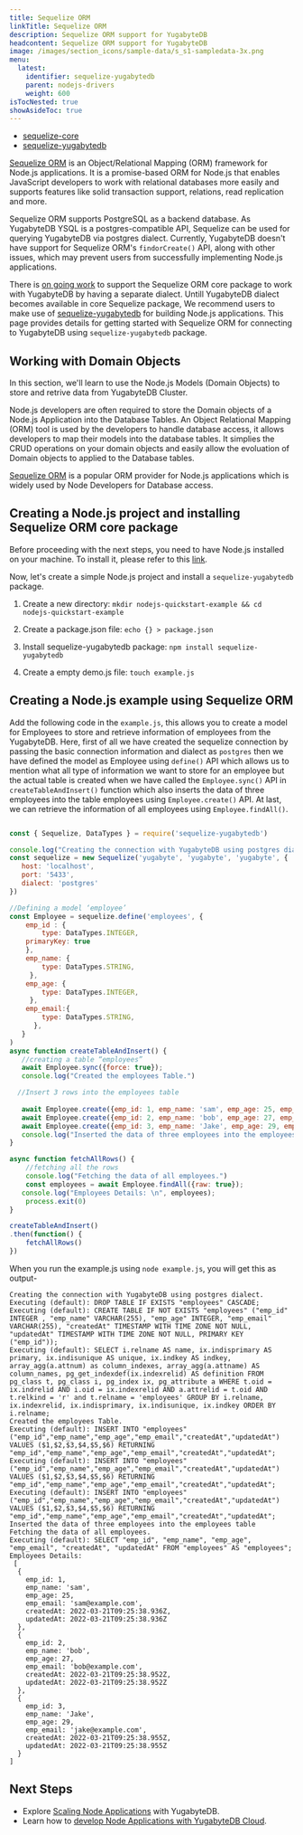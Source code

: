 ```yaml
---
title: Sequelize ORM
linkTitle: Sequelize ORM
description: Sequelize ORM support for YugabyteDB
headcontent: Sequelize ORM support for YugabyteDB
image: /images/section_icons/sample-data/s_s1-sampledata-3x.png
menu:
  latest:
    identifier: sequelize-yugabytedb
    parent: nodejs-drivers
    weight: 600
isTocNested: true
showAsideToc: true
---
```


<ul class="nav nav-tabs-alt nav-tabs-yb">

  <li >
    <a href="/latest/drivers-orms/nodejs/sequelize/" class="nav-link">
      <i class="fab fa-node-js" aria-hidden="true"></i>
      sequelize-core
    </a>
  </li>

  <li >
    <a href="/latest/drivers-orms/nodejs/sequelize-yugabytedb/" class="nav-link active">
      <i class="fab fa-node-js" aria-hidden="true"></i>
      sequelize-yugabytedb
    </a>
  </li>

</ul>

[Sequelize ORM](https://sequelize.org/v6/) is an Object/Relational Mapping (ORM) framework for Node.js applications. It is a promise-based ORM for Node.js that enables JavaScript developers to work with relational databases more easily and supports features like solid transaction support, relations, read replication and more.

Sequelize ORM supports PostgreSQL as a backend database. As YugabyteDB YSQL is a postgres-compatible API, Sequelize can be used for querying YugabyteDB via postgres dialect. Currently, YugabyteDB doesn't have support for Sequelize ORM's `findorCreate()` API, along with other issues, which may prevent users from successfully implementing Node.js applications.

There is [on going work](https://github.com/yugabyte/yugabyte-db/issues/11683) to support the Sequelize ORM core package to work with YugabyteDB by having a separate dialect. Untill YugabyteDB dialect becomes available in core Sequelize package, We recommend users to make use of [sequelize-yugabytedb](https://github.com/yugabyte/sequelize-yugabytedb) for building Node.js applications. This page provides details for getting started with Sequelize ORM for connecting to YugabyteDB using `sequelize-yugabytedb` package.

## Working with Domain Objects

In this section, we'll learn to use the Node.js Models (Domain Objects) to store and retrive data from YugabyteDB Cluster.

Node.js developers are often required to store the Domain objects of a Node.js Application into the Database Tables. An Object Relational Mapping (ORM) tool is used by the developers to handle database access, it allows developers to map their models into the database tables. It simplies the CRUD operations on your domain objects and easily allow the evoluation of Domain objects to applied to the Database tables.

[Sequelize ORM](https://sequelize.org/v6/)  is a popular ORM provider for Node.js applications which is widely used by Node Developers for Database access.

## Creating a Node.js project and installing Sequelize ORM core package

Before proceeding with the next steps, you need to have Node.js installed on your machine. To install it, please refer to this [link](https://docs.npmjs.com/downloading-and-installing-node-js-and-npm#using-a-node-installer-to-install-node-js-and-npm).

Now, let's create a simple Node.js project and install a `sequelize-yugabytedb` package.

1. Create a new directory: 
`mkdir nodejs-quickstart-example && cd nodejs-quickstart-example`

2. Create a package.json file: 
`echo {} > package.json`

3. Install sequelize-yugabytedb package: 
`npm install sequelize-yugabytedb`

4. Create a empty demo.js file: 
`touch example.js`

## Creating a Node.js example using Sequelize ORM

Add the following code in the `example.js`, this allows you to create a model for Employees to store and retrieve information of employees from the YugabyteDB. Here, first of all we have created the sequelize connection by passing the basic connection information and dialect as `postgres` then we have defined the model as Employee using `define()` API which allows us to mention what all type of information we want to store for an employee but the actual table is created when we have called the `Employee.sync()` API in `createTableAndInsert()` function which also inserts the data of three employees into the table employees using `Employee.create()` API. At last, we can retrieve the information of all employees using `Employee.findAll()`.

```js

const { Sequelize, DataTypes } = require('sequelize-yugabytedb')

console.log("Creating the connection with YugabyteDB using postgres dialect.")
const sequelize = new Sequelize('yugabyte', 'yugabyte', 'yugabyte', {
   host: 'localhost',
   port: '5433',
   dialect: 'postgres'
})

//Defining a model ‘employee’
const Employee = sequelize.define('employees', {
    emp_id : {
        type: DataTypes.INTEGER,
    primaryKey: true
    },
    emp_name: {
        type: DataTypes.STRING,
     },
    emp_age: {
        type: DataTypes.INTEGER,
     },
    emp_email:{
        type: DataTypes.STRING,	
      },
   }
)
async function createTableAndInsert() {
   //creating a table “employees”
   await Employee.sync({force: true});
   console.log("Created the employees Table.")

  //Insert 3 rows into the employees table
   
   await Employee.create({emp_id: 1, emp_name: 'sam', emp_age: 25, emp_email: 'sam@example.com'})
   await Employee.create({emp_id: 2, emp_name: 'bob', emp_age: 27, emp_email: 'bob@example.com'})
   await Employee.create({emp_id: 3, emp_name: 'Jake', emp_age: 29, emp_email: 'jake@example.com'})
   console.log("Inserted the data of three employees into the employees table");
}

async function fetchAllRows() {
    //fetching all the rows
    console.log("Fetching the data of all employees.")
    const employees = await Employee.findAll({raw: true});
   console.log("Employees Details: \n", employees);
    process.exit(0)
}

createTableAndInsert()
.then(function() {
    fetchAllRows()
})

```
When you run the example.js using `node example.js`, you will get this as output-

```text
Creating the connection with YugabyteDB using postgres dialect.
Executing (default): DROP TABLE IF EXISTS "employees" CASCADE;
Executing (default): CREATE TABLE IF NOT EXISTS "employees" ("emp_id" INTEGER , "emp_name" VARCHAR(255), "emp_age" INTEGER, "emp_email" VARCHAR(255), "createdAt" TIMESTAMP WITH TIME ZONE NOT NULL, "updatedAt" TIMESTAMP WITH TIME ZONE NOT NULL, PRIMARY KEY ("emp_id"));
Executing (default): SELECT i.relname AS name, ix.indisprimary AS primary, ix.indisunique AS unique, ix.indkey AS indkey, array_agg(a.attnum) as column_indexes, array_agg(a.attname) AS column_names, pg_get_indexdef(ix.indexrelid) AS definition FROM pg_class t, pg_class i, pg_index ix, pg_attribute a WHERE t.oid = ix.indrelid AND i.oid = ix.indexrelid AND a.attrelid = t.oid AND t.relkind = 'r' and t.relname = 'employees' GROUP BY i.relname, ix.indexrelid, ix.indisprimary, ix.indisunique, ix.indkey ORDER BY i.relname;
Created the employees Table.
Executing (default): INSERT INTO "employees" ("emp_id","emp_name","emp_age","emp_email","createdAt","updatedAt") VALUES ($1,$2,$3,$4,$5,$6) RETURNING "emp_id","emp_name","emp_age","emp_email","createdAt","updatedAt";
Executing (default): INSERT INTO "employees" ("emp_id","emp_name","emp_age","emp_email","createdAt","updatedAt") VALUES ($1,$2,$3,$4,$5,$6) RETURNING "emp_id","emp_name","emp_age","emp_email","createdAt","updatedAt";
Executing (default): INSERT INTO "employees" ("emp_id","emp_name","emp_age","emp_email","createdAt","updatedAt") VALUES ($1,$2,$3,$4,$5,$6) RETURNING "emp_id","emp_name","emp_age","emp_email","createdAt","updatedAt";
Inserted the data of three employees into the employees table
Fetching the data of all employees.
Executing (default): SELECT "emp_id", "emp_name", "emp_age", "emp_email", "createdAt", "updatedAt" FROM "employees" AS "employees";
Employees Details: 
 [
  {
    emp_id: 1,
    emp_name: 'sam',
    emp_age: 25,
    emp_email: 'sam@example.com',
    createdAt: 2022-03-21T09:25:38.936Z,
    updatedAt: 2022-03-21T09:25:38.936Z
  },
  {
    emp_id: 2,
    emp_name: 'bob',
    emp_age: 27,
    emp_email: 'bob@example.com',
    createdAt: 2022-03-21T09:25:38.952Z,
    updatedAt: 2022-03-21T09:25:38.952Z
  },
  {
    emp_id: 3,
    emp_name: 'Jake',
    emp_age: 29,
    emp_email: 'jake@example.com',
    createdAt: 2022-03-21T09:25:38.955Z,
    updatedAt: 2022-03-21T09:25:38.955Z
  }
]
```

## Next Steps

- Explore [Scaling Node Applications](/latest/explore/linear-scalability) with YugabyteDB.
- Learn how to [develop Node Applications with YugabyteDB Cloud](/latest/yugabyte-cloud/cloud-quickstart/cloud-build-apps/cloud-ysql-node/).

